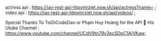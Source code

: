 actress api : https://jav-rest-api-htpvmrzjet.now.sh/api/actress?name= ;
video api : https://jav-rest-api-htpvmrzjet.now.sh/api/videos/ ;

Special Thanks To ToiDiCodeDao or Phạm Huy Hoàng for the API 💖
His Utube Channel : https://www.youtube.com/channel/UCdV9tn79v3ecSDpC1AjVKaw;